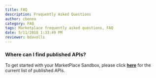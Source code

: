 ```yaml
---
title: FAQ
description: Frequently Asked Questions
author: cbenea
category: FAQ
tags: Marketplace frequently asked questions, FAQ
date: 5/11/2018 1:33:49 PM 
reviewer: bdavolls
---
```


### Where can I find published APIs?

To get started with your MarketPlace Sandbox, please click <a href="https://temenos.portal.azure-api.net/" target="_blank">**here**</a> for the current list of published APIs.

